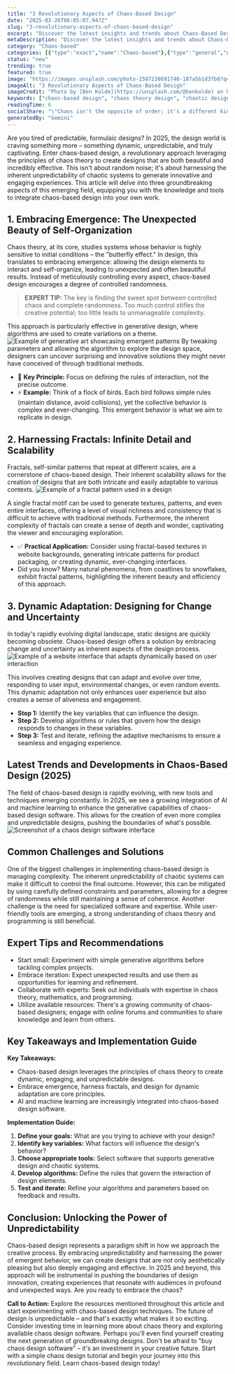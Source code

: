 ```yaml
---
title: "3 Revolutionary Aspects of Chaos-Based Design"
date: "2025-03-26T06:05:07.947Z"
slug: "3-revolutionary-aspects-of-chaos-based-design"
excerpt: "Discover the latest insights and trends about Chaos-Based Design. This comprehensive guide covers everything you need to know about Chaos-Based Design in 2025."
metaDescription: "Discover the latest insights and trends about Chaos-Based Design. This comprehensive guide covers everything you need to know about Chaos-Based Design in 2..."
category: "Chaos-based"
categories: [{"type":"exact","name":"Chaos-based"},{"type":"general","name":"Engineering"},{"type":"medium","name":"Systems Design"},{"type":"specific","name":"Network Topology"},{"type":"niche","name":"Resilient Systems"}]
status: "new"
trending: true
featured: true
image: "https://images.unsplash.com/photo-1507238691740-187a5b1d37b8?q=85&w=1200&fit=max&fm=webp&auto=compress"
imageAlt: "3 Revolutionary Aspects of Chaos-Based Design"
imageCredit: "Photo by [Ben Kolde](https://unsplash.com/@benkolde) on Unsplash"
keywords: ["chaos-based design", "chaos theory design", "chaotic design principles", "applying chaos theory to design", "chaos design software", "chaotic systems design examples", "benefits of chaos-based design", "buy chaos design software", "chaos design tutorial", "learn chaos-based design"]
readingTime: 6
socialShare: "\"Chaos isn't the opposite of order; it's a different kind of order.  Harnessing its power in design unlocks unprecedented levels of creativity and engagement.\""
generatedBy: "Gemini"
---
```




Are you tired of predictable, formulaic designs?  In 2025, the design world is craving something more – something dynamic, unpredictable, and truly captivating. Enter chaos-based design, a revolutionary approach leveraging the principles of chaos theory to create designs that are both beautiful and incredibly effective. This isn't about random noise; it's about harnessing the inherent unpredictability of chaotic systems to generate innovative and engaging experiences.  This article will delve into three groundbreaking aspects of this emerging field, equipping you with the knowledge and tools to integrate chaos-based design into your own work.

## 1.  Embracing Emergence: The Unexpected Beauty of Self-Organization

Chaos theory, at its core, studies systems whose behavior is highly sensitive to initial conditions – the "butterfly effect."  In design, this translates to embracing emergence: allowing the design elements to interact and self-organize, leading to unexpected and often beautiful results.  Instead of meticulously controlling every aspect, chaos-based design encourages a degree of controlled randomness.

> **EXPERT TIP:**  The key is finding the sweet spot between controlled chaos and complete randomness.  Too much control stifles the creative potential; too little leads to unmanageable complexity.

This approach is particularly effective in generative design, where algorithms are used to create variations on a theme.  ![Example of generative art showcasing emergent patterns](https://images.unsplash.com/photo-1476357471311-43c0db9fb2b4?q=85&w=1200&fit=max&fm=webp&auto=compress) By tweaking parameters and allowing the algorithm to explore the design space, designers can uncover surprising and innovative solutions they might never have conceived of through traditional methods.

* 🔑 **Key Principle:**  Focus on defining the rules of interaction, not the precise outcome.
* ⚡ **Example:** Think of a flock of birds. Each bird follows simple rules (maintain distance, avoid collisions), yet the collective behavior is complex and ever-changing.  This emergent behavior is what we aim to replicate in design.

## 2.  Harnessing Fractals: Infinite Detail and Scalability

Fractals, self-similar patterns that repeat at different scales, are a cornerstone of chaos-based design.  Their inherent scalability allows for the creation of designs that are both intricate and easily adaptable to various contexts. ![Example of a fractal pattern used in a design](https://images.unsplash.com/photo-1534670007418-fbb7f6cf32c3?q=85&w=1200&fit=max&fm=webp&auto=compress)

A single fractal motif can be used to generate textures, patterns, and even entire interfaces, offering a level of visual richness and consistency that is difficult to achieve with traditional methods.  Furthermore, the inherent complexity of fractals can create a sense of depth and wonder, captivating the viewer and encouraging exploration.

* ✅ **Practical Application:** Consider using fractal-based textures in website backgrounds, generating intricate patterns for product packaging, or creating dynamic, ever-changing interfaces.
*  Did you know?  Many natural phenomena, from coastlines to snowflakes, exhibit fractal patterns, highlighting the inherent beauty and efficiency of this approach.

## 3.  Dynamic Adaptation: Designing for Change and Uncertainty

In today's rapidly evolving digital landscape, static designs are quickly becoming obsolete.  Chaos-based design offers a solution by embracing change and uncertainty as inherent aspects of the design process.  ![Example of a website interface that adapts dynamically based on user interaction](https://images.unsplash.com/photo-1507238691740-187a5b1d37b8?q=85&w=1200&fit=max&fm=webp&auto=compress)

This involves creating designs that can adapt and evolve over time, responding to user input, environmental changes, or even random events.  This dynamic adaptation not only enhances user experience but also creates a sense of aliveness and engagement.

*  **Step 1:** Identify the key variables that can influence the design.
*  **Step 2:** Develop algorithms or rules that govern how the design responds to changes in these variables.
*  **Step 3:** Test and iterate, refining the adaptive mechanisms to ensure a seamless and engaging experience.

##  Latest Trends and Developments in Chaos-Based Design (2025)

The field of chaos-based design is rapidly evolving, with new tools and techniques emerging constantly.  In 2025, we see a growing integration of AI and machine learning to enhance the generative capabilities of chaos-based design software.  This allows for the creation of even more complex and unpredictable designs, pushing the boundaries of what's possible.  ![Screenshot of a chaos design software interface](https://images.unsplash.com/photo-1506097425191-7ad538b29cef?q=85&w=1200&fit=max&fm=webp&auto=compress)

##  Common Challenges and Solutions

One of the biggest challenges in implementing chaos-based design is managing complexity.  The inherent unpredictability of chaotic systems can make it difficult to control the final outcome.  However, this can be mitigated by using carefully defined constraints and parameters, allowing for a degree of randomness while still maintaining a sense of coherence.  Another challenge is the need for specialized software and expertise.  While user-friendly tools are emerging, a strong understanding of chaos theory and programming is still beneficial.

## Expert Tips and Recommendations

*  Start small: Experiment with simple generative algorithms before tackling complex projects.
*  Embrace iteration:  Expect unexpected results and use them as opportunities for learning and refinement.
*  Collaborate with experts:  Seek out individuals with expertise in chaos theory, mathematics, and programming.
*  Utilize available resources: There's a growing community of chaos-based designers; engage with online forums and communities to share knowledge and learn from others.

##  Key Takeaways and Implementation Guide

**Key Takeaways:**

* Chaos-based design leverages the principles of chaos theory to create dynamic, engaging, and unpredictable designs.
* Embrace emergence, harness fractals, and design for dynamic adaptation are core principles.
* AI and machine learning are increasingly integrated into chaos-based design software.

**Implementation Guide:**

1. **Define your goals:** What are you trying to achieve with your design?
2. **Identify key variables:** What factors will influence the design's behavior?
3. **Choose appropriate tools:** Select software that supports generative design and chaotic systems.
4. **Develop algorithms:** Define the rules that govern the interaction of design elements.
5. **Test and iterate:** Refine your algorithms and parameters based on feedback and results.

## Conclusion:  Unlocking the Power of Unpredictability

Chaos-based design represents a paradigm shift in how we approach the creative process.  By embracing unpredictability and harnessing the power of emergent behavior, we can create designs that are not only aesthetically pleasing but also deeply engaging and effective.  In 2025 and beyond, this approach will be instrumental in pushing the boundaries of design innovation, creating experiences that resonate with audiences in profound and unexpected ways.  Are you ready to embrace the chaos?

**Call to Action:**  Explore the resources mentioned throughout this article and start experimenting with chaos-based design techniques.  The future of design is unpredictable – and that's exactly what makes it so exciting.  Consider investing time in learning more about chaos theory and exploring available chaos design software.  Perhaps you'll even find yourself creating the next generation of groundbreaking designs.  Don't be afraid to "buy chaos design software" – it's an investment in your creative future.  Start with a simple chaos design tutorial and begin your journey into this revolutionary field. Learn chaos-based design today!
